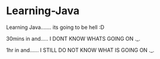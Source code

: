 # Learning-Java
Learning Java....... its going to be hell :D

30mins in and..... I DONT KNOW WHATS GOING ON ._.

1hr in and...... I STILL DO NOT KNOW WHAT IS GOING ON ._.

